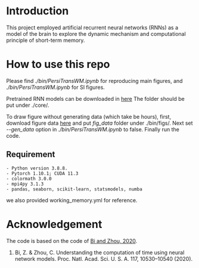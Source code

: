 # Introduction

This project employed artificial recurrent neural networks (RNNs) as a model of the brain to explore the dynamic mechanism and computational principle of short-term memory.

# How to use this repo

Please find *./bin/PersiTransWM.ipynb* for reproducing main figures, and *./bin/PersiTransWM.ipynb* for SI figures.

Pretrained RNN models can be downloaded in [here](https://wustl.box.com/s/s2mm4h8pf0aurv04kfp4pwd75m5k98pn.) The folder should be put under ./core/.

To draw figure without generating data (which take be hours), first, download figure data [here](https://wustl.box.com/s/s2mm4h8pf0aurv04kfp4pwd75m5k98pn.) and put *fig_data* folder under ./bin/figs/. Next set *--gen_data* option in *./bin/PersiTransWM.ipynb* to false. Finally run the code.

## Requirement
    - Python version 3.8.8.
    - Pytorch 1.10.1; CUDA 11.3
    - colormath 3.0.0
    - mpi4py 3.1.3
    - pandas, seaborn, scikit-learn, statsmodels, numba
we also provided working_memory.yml for reference.

# Acknowledgement

The code is based on the code of [Bi and Zhou, 2020](https://github.com/zedongbi/IntervalTiming).

1. Bi, Z. & Zhou, C. Understanding the computation of time using neural network models. Proc. Natl. Acad. Sci. U. S. A. 117, 10530–10540 (2020).

